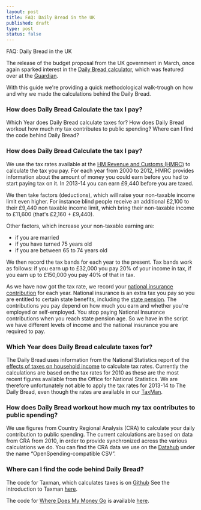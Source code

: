 ```yaml
---
layout: post
title: FAQ: Daily Bread in the UK
published: draft
type: post
status: false
---
```


FAQ: Daily Bread in the UK

The release of the budget proposal from the UK government in March, once again sparked interest in the [Daily Bread calculator](http://wheredoesmymoneygo.org/dailybread.html), which was featured over at the [Guardian](http://www.guardian.co.uk/uk/datablog/interactive/2013/mar/20/budget-2013-how-taxes-spent-interactive). 

With this guide we're providing a quick methodological walk-trough on how and why we made the calculations behind the Daily Bread. 

### How does Daily Bread Calculate the tax I pay?
Which Year does Daily Bread calculate taxes for?
How does Daily Bread workout how much my tax contributes to public spending?
Where can I find the code behind Daily Bread?

### How does Daily Bread Calculate the tax I pay?
We use the tax rates available at the [HM Revenue and Customs (HMRC)](http://www.hmrc.gov.uk/rates/it.htm) to calculate the tax you pay. For each year from 2000 to 2012, HMRC provides information about the amount of money you could earn before you had to start paying tax on it. In 2013-14 you can earn £9,440 before you are taxed. 

We then take factors (deductions), which will raise your non-taxable income limit even higher. For instance blind people receive an additional £2,100 to their £9,440 non taxable income limit, which bring their non-taxable income to £11,600 (that's £2,160 + £9,440).

Other factors, which increase your non-taxable earning are:
- if you are married
- if you have turned 75 years old
- if you are between 65 to 74 years old

We then record the tax bands for each year to the present. Tax bands work as follows: if you earn up to £32,000 you pay 20% of your income in tax, if you earn up to £150,000 you pay 40% of that in tax. 

As we have now got the tax rate, we record your [national insurance contribution](https://www.gov.uk/national-insurance/overview) for each year. National insurance is an extra tax you pay so you are entitled to certain state benefits, including the [state pension](https://www.gov.uk/browse/working/state-pension). The contributions you pay depend on how much you earn and whether you're employed or self-employed. You stop paying National Insurance contributions when you reach state pension age. So we have in the script we have different levels of income and the national insurance you are required to pay.

### Which Year does Daily Bread calculate taxes for?
The Daily Bread uses information from the National Statistics report of the [effects of taxes on household income](http://www.ons.gov.uk/ons/rel/household-income/the-effects-of-taxes-and-benefits-on-household-income/index.html) to calculate tax rates. Currently the calculations are based on the tax rates for 2010 as these are the most recent figures available from the Office for National Statistics. 
We are therefore unfortunately not able to apply the tax rates for 2013-14 to The Daily Bread, even though the rates are available in our [TaxMan](http://openspending.org/blog/2012/08/05/introduction-to-the-taxman.html).
 
### How does Daily Bread workout how much my tax contributes to public spending?
We use figures from Country Regional Analysis (CRA) to calculate your daily contribution to public spending. The current calculations are based on data from CRA from 2010, in order to provide synchronized across the various calculations we do. You can find the CRA data we use on the [Datahub](http://datahub.io/dataset/ukgov-finances-cra/resource/52fad6e9-d5b3-4ae7-b5ec-88f921af1623) under the name “OpenSpending-compatible CSV”.  

### Where can I find the code behind Daily Bread?
The code for Taxman, which calculates taxes is on [Github](https://github.com/openspending/taxman) 
See the introduction to Taxman [here](http://openspending.org/blog/2012/08/05/introduction-to-the-taxman.html).

The code for [Where Does My Money Go](http://wheredoesmymoneygo.org/) is available [here](https://github.com/openspending/wheredoesmymoneygo.org).


